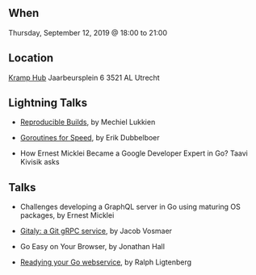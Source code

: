 When
----
Thursday, September 12, 2019 @ 18:00 to 21:00


Location
--------
[Kramp Hub](http://www.kramphub.nl/)
Jaarbeursplein 6
3521 AL Utrecht


Lightning Talks
---------------

* [Reproducible Builds](reproducible-builds.slide), by Mechiel Lukkien

* [Goroutines for Speed](Goroutines%20for%20Speed.pdf), by Erik Dubbelboer

* How Ernest Micklei Became a Google Developer Expert in Go? Taavi Kivisik asks


Talks
-----

* Challenges developing a GraphQL server in Go using maturing OS packages, by Ernest Micklei

* [Gitaly: a Git gRPC service](Gitaly%20-%20a%20Git%20gRPC%20service.pdf), by Jacob Vosmaer

* Go Easy on Your Browser, by Jonathan Hall

* [Readying your Go webservice](RL_ReadyingYourGoWebservice.pdf), by Ralph Ligtenberg

